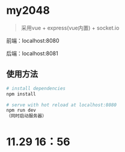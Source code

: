 # my2048

> 采用vue + express(vue内置) + socket.io

前端：localhost:8080

后端：localhost:8081


## 使用方法

``` bash
# install dependencies
npm install

# serve with hot reload at localhost:8080
npm run dev
（同时启动服务器）

```

# 11.29 16：56
